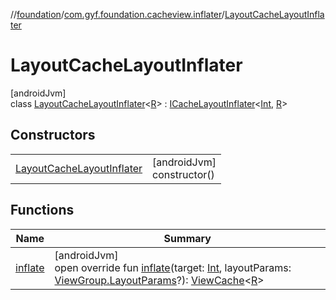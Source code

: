 //[foundation](../../../index.md)/[com.gyf.foundation.cacheview.inflater](../index.md)/[LayoutCacheLayoutInflater](index.md)

# LayoutCacheLayoutInflater

[androidJvm]\
class [LayoutCacheLayoutInflater](index.md)&lt;[R](index.md)&gt; : [ICacheLayoutInflater](../-i-cache-layout-inflater/index.md)&lt;[Int](https://kotlinlang.org/api/core/kotlin-stdlib/kotlin/-int/index.html), [R](index.md)&gt;

## Constructors

| | |
|---|---|
| [LayoutCacheLayoutInflater](-layout-cache-layout-inflater.md) | [androidJvm]<br>constructor() |

## Functions

| Name | Summary |
|---|---|
| [inflate](inflate.md) | [androidJvm]<br>open override fun [inflate](inflate.md)(target: [Int](https://kotlinlang.org/api/core/kotlin-stdlib/kotlin/-int/index.html), layoutParams: [ViewGroup.LayoutParams](https://developer.android.com/reference/kotlin/android/view/ViewGroup.LayoutParams.html)?): [ViewCache](../../com.gyf.foundation.cacheview.view/-view-cache/index.md)&lt;[R](index.md)&gt; |